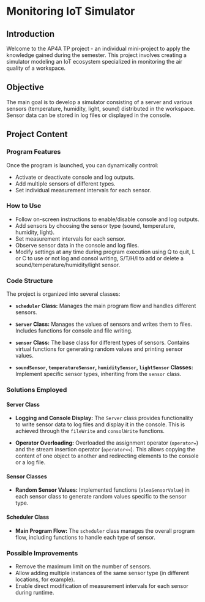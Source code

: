 # Monitoring IoT Simulator

## Introduction

Welcome to the AP4A TP project - an individual mini-project to apply the knowledge gained during the semester. This project involves creating a simulator modeling an IoT ecosystem specialized in monitoring the air quality of a workspace.

## Objective

The main goal is to develop a simulator consisting of a server and various sensors (temperature, humidity, light, sound) distributed in the workspace. Sensor data can be stored in log files or displayed in the console.

## Project Content

### Program Features

Once the program is launched, you can dynamically control:

- Activate or deactivate console and log outputs.
- Add multiple sensors of different types.
- Set individual measurement intervals for each sensor.

### How to Use

- Follow on-screen instructions to enable/disable console and log outputs.
- Add sensors by choosing the sensor type (sound, temperature, humidity, light).
- Set measurement intervals for each sensor.
- Observe sensor data in the console and log files.
- Modify settings at any time during program execution using Q to quit, L or C to use or not log and consol writing, S/T/H/I to add or delete a sound/temperature/humidity/light sensor.

### Code Structure

The project is organized into several classes:

- **`scheduler` Class:** Manages the main program flow and handles different sensors.

- **`Server` Class:** Manages the values of sensors and writes them to files. Includes functions for console and file writing.

- **`sensor` Class:** The base class for different types of sensors. Contains virtual functions for generating random values and printing sensor values.

- **`soundSensor`, `temperatureSensor`, `humiditySensor`, `lightSensor` Classes:** Implement specific sensor types, inheriting from the `sensor` class.

### Solutions Employed

#### Server Class

- **Logging and Console Display:** The `Server` class provides functionality to write sensor data to log files and display it in the console. This is achieved through the `fileWrite` and `consolWrite` functions.

- **Operator Overloading:** Overloaded the assignment operator (`operator=`) and the stream insertion operator (`operator<<`). This allows copying the content of one object to another and redirecting elements to the console or a log file.

#### Sensor Classes

- **Random Sensor Values:** Implemented functions (`aleaSensorValue`) in each sensor class to generate random values specific to the sensor type.

#### Scheduler Class

- **Main Program Flow:** The `scheduler` class manages the overall program flow, including functions to handle each type of sensor.

### Possible Improvements

- Remove the maximum limit on the number of sensors.
- Allow adding multiple instances of the same sensor type (in different locations, for example).
- Enable direct modification of measurement intervals for each sensor during runtime.
